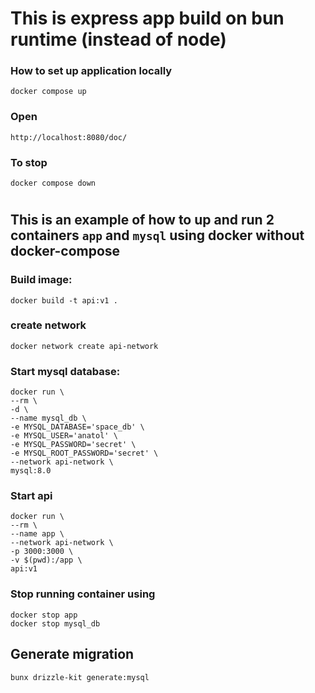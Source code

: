 # This is express app build on bun runtime (instead of node)

### How to set up application locally

    docker compose up 

### Open 

    http://localhost:8080/doc/

### To stop 

    docker compose down

#

## This is an example of how to up and run 2 containers `app` and `mysql` using docker without docker-compose 

### Build image:

    docker build -t api:v1 .

### create network

    docker network create api-network

### Start mysql database:
    
    docker run \
    --rm \
    -d \
    --name mysql_db \
    -e MYSQL_DATABASE='space_db' \
    -e MYSQL_USER='anatol' \
    -e MYSQL_PASSWORD='secret' \
    -e MYSQL_ROOT_PASSWORD='secret' \
    --network api-network \
    mysql:8.0 

    
### Start api

    docker run \
    --rm \
    --name app \
    --network api-network \
    -p 3000:3000 \
    -v $(pwd):/app \
    api:v1 

### Stop running container using

    docker stop app
    docker stop mysql_db

## Generate migration

    bunx drizzle-kit generate:mysql


